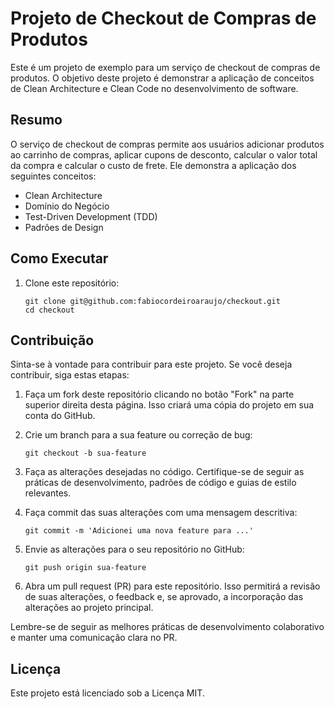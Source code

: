 # Projeto de Checkout de Compras de Produtos

Este é um projeto de exemplo para um serviço de checkout de compras de produtos. O objetivo deste projeto é demonstrar a aplicação de conceitos de Clean Architecture e Clean Code no desenvolvimento de software.

## Resumo

O serviço de checkout de compras permite aos usuários adicionar produtos ao carrinho de compras, aplicar cupons de desconto, calcular o valor total da compra e calcular o custo de frete. Ele demonstra a aplicação dos seguintes conceitos:

- Clean Architecture
- Domínio do Negócio
- Test-Driven Development (TDD)
- Padrões de Design

## Como Executar

1. Clone este repositório:

   ```shell
   git clone git@github.com:fabiocordeiroaraujo/checkout.git
   cd checkout

## Contribuição

Sinta-se à vontade para contribuir para este projeto. Se você deseja contribuir, siga estas etapas:

1. Faça um fork deste repositório clicando no botão "Fork" na parte superior direita desta página. Isso criará uma cópia do projeto em sua conta do GitHub.

2. Crie um branch para a sua feature ou correção de bug:

   ```shell
   git checkout -b sua-feature

3. Faça as alterações desejadas no código. Certifique-se de seguir as práticas de desenvolvimento, padrões de código e guias de estilo relevantes.

4. Faça commit das suas alterações com uma mensagem descritiva:

    ```shell
    git commit -m 'Adicionei uma nova feature para ...'

5. Envie as alterações para o seu repositório no GitHub:

    ```shell
    git push origin sua-feature

6. Abra um pull request (PR) para este repositório. Isso permitirá a revisão de suas alterações, o feedback e, se aprovado, a incorporação das alterações ao projeto principal.

Lembre-se de seguir as melhores práticas de desenvolvimento colaborativo e manter uma comunicação clara no PR.


## Licença

Este projeto está licenciado sob a Licença MIT.
